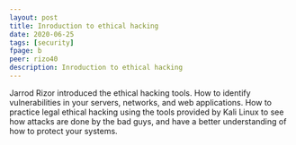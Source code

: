 ```yaml
---
layout: post
title: Inroduction to ethical hacking
date: 2020-06-25
tags: [security]
fpage: b
peer: rizo40
description: Inroduction to ethical hacking
---
```

Jarrod Rizor introduced the ethical hacking tools. How to identify vulnerabilities in your servers, networks, and web applications. How to practice legal ethical hacking using the tools provided by Kali Linux to see how attacks are done by the bad guys, and have a better understanding of how to protect your systems.
